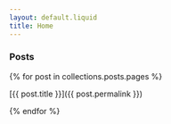 ```yaml
---
layout: default.liquid
title: Home
---
```


### Posts

{% for post in collections.posts.pages %}

[{{ post.title }}]({{ post.permalink }})

{% endfor %}

